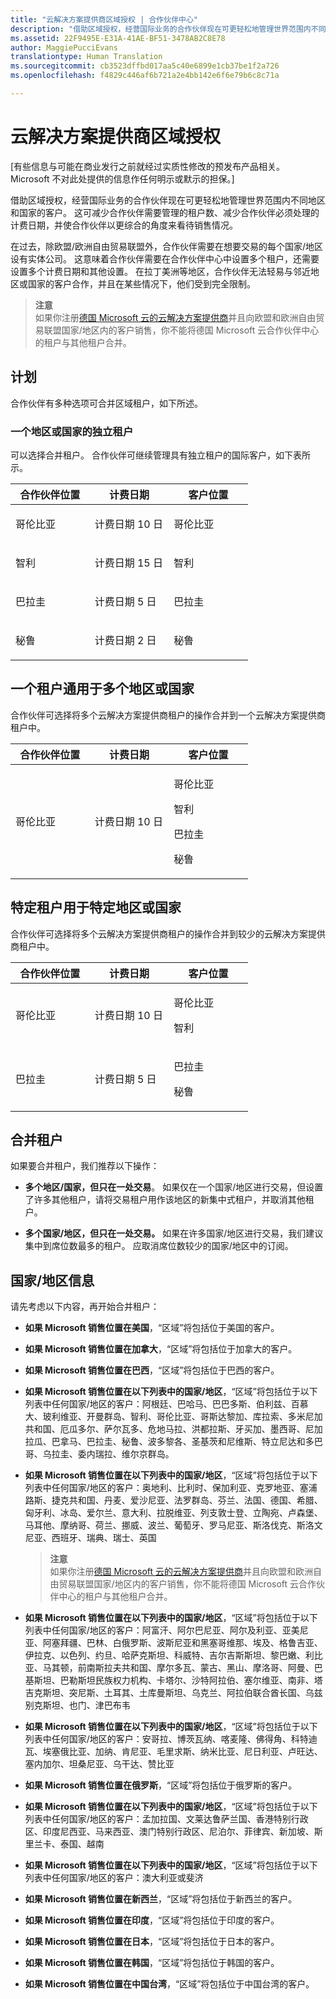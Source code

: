 ```yaml
---
title: "云解决方案提供商区域授权 | 合作伙伴中心"
description: "借助区域授权，经营国际业务的合作伙伴现在可更轻松地管理世界范围内不同地区和国家的客户。"
ms.assetid: 22F9495E-E31A-41AE-BF51-3478AB2C8E78
author: MaggiePucciEvans
translationtype: Human Translation
ms.sourcegitcommit: cb3523dffbd017aa5c40e6899e1cb37be1f2a726
ms.openlocfilehash: f4829c446af6b721a2e4bb142e6f6e79b6c8c71a

---
```


# 云解决方案提供商区域授权


\[有些信息与可能在商业发行之前就经过实质性修改的预发布产品相关。 Microsoft 不对此处提供的信息作任何明示或默示的担保。\]

借助区域授权，经营国际业务的合作伙伴现在可更轻松地管理世界范围内不同地区和国家的客户。 这可减少合作伙伴需要管理的租户数、减少合作伙伴必须处理的计费日期，并使合作伙伴以更综合的角度来看待销售情况。

在过去，除欧盟/欧洲自由贸易联盟外，合作伙伴需要在想要交易的每个国家/地区设有实体公司。 这意味着合作伙伴需要在合作伙伴中心中设置多个租户，还需要设置多个计费日期和其他设置。 在拉丁美洲等地区，合作伙伴无法轻易与邻近地区或国家的客户合作，并且在某些情况下，他们受到完全限制。

>**注意**<br> 如果你注册[德国 Microsoft 云的云解决方案提供商](partner-center-for-microsoft-cloud-germany.md)并且向欧盟和欧洲自由贸易联盟国家/地区内的客户销售，你不能将德国 Microsoft 云合作伙伴中心的租户与其他租户合并。  

## 计划

合作伙伴有多种选项可合并区域租户，如下所述。

### 一个地区或国家的独立租户

可以选择合并租户。 合作伙伴可继续管理具有独立租户的国际客户，如下表所示。

<table>
<colgroup>
<col width="33%" />
<col width="33%" />
<col width="33%" />
</colgroup>
<thead>
<tr class="header">
<th>合作伙伴位置</th>
<th>计费日期</th>
<th>客户位置</th>
</tr>
</thead>
<tbody>
<tr class="odd">
<td><p>哥伦比亚</p></td>
<td><p>计费日期 10 日</p></td>
<td><p>哥伦比亚</p></td>
</tr>
<tr class="even">
<td><p>智利</p></td>
<td><p>计费日期 15 日</p></td>
<td><p>智利</p></td>
</tr>
<tr class="odd">
<td><p>巴拉圭</p></td>
<td><p>计费日期 5 日</p></td>
<td><p>巴拉圭</p></td>
</tr>
<tr class="even">
<td><p>秘鲁</p></td>
<td><p>计费日期 2 日</p></td>
<td><p>秘鲁</p></td>
</tr>
</tbody>
</table>

 

## 一个租户通用于多个地区或国家


合作伙伴可选择将多个云解决方案提供商租户的操作合并到一个云解决方案提供商租户中。

<table>
<colgroup>
<col width="33%" />
<col width="33%" />
<col width="33%" />
</colgroup>
<thead>
<tr class="header">
<th>合作伙伴位置</th>
<th>计费日期</th>
<th>客户位置</th>
</tr>
</thead>
<tbody>
<tr class="odd">
<td><p>哥伦比亚</p></td>
<td><p>计费日期 10 日</p></td>
<td><p>哥伦比亚</p>
<p>智利</p>
<p>巴拉圭</p>
<p>秘鲁</p></td>
</tr>
</tbody>
</table>

 

## 特定租户用于特定地区或国家


合作伙伴可选择将多个云解决方案提供商租户的操作合并到较少的云解决方案提供商租户中。

<table>
<colgroup>
<col width="33%" />
<col width="33%" />
<col width="33%" />
</colgroup>
<thead>
<tr class="header">
<th>合作伙伴位置</th>
<th>计费日期</th>
<th>客户位置</th>
</tr>
</thead>
<tbody>
<tr class="odd">
<td><p>哥伦比亚</p></td>
<td><p>计费日期 10 日</p></td>
<td><p>哥伦比亚</p>
<p>智利</p></td>
</tr>
<tr class="even">
<td><p>巴拉圭</p></td>
<td><p>计费日期 5 日</p></td>
<td><p>巴拉圭</p>
<p>秘鲁</p></td>
</tr>
</tbody>
</table>

 

## 合并租户


如果要合并租户，我们推荐以下操作：

-   **多个地区/国家，但只在一处交易**。 如果仅在一个国家/地区进行交易，但设置了许多其他租户，请将交易租户用作该地区的新集中式租户，并取消其他租户。

-   **多个国家/地区，但只在一处交易。** 如果在许多国家/地区进行交易，我们建议集中到席位数最多的租户。 应取消席位数较少的国家/地区中的订阅。


## 国家/地区信息


请先考虑以下内容，再开始合并租户：

-   **如果 Microsoft 销售位置在美国**，“区域”将包括位于美国的客户。

-   **如果 Microsoft 销售位置在加拿大**，“区域”将包括位于加拿大的客户。

-   **如果 Microsoft 销售位置在巴西**，“区域”将包括位于巴西的客户。

-   **如果 Microsoft 销售位置在以下列表中的国家/地区**，“区域”将包括位于以下列表中任何国家/地区的客户：阿根廷、巴哈马、巴巴多斯、伯利兹、百慕大、玻利维亚、开曼群岛、智利、哥伦比亚、哥斯达黎加、库拉索、多米尼加共和国、厄瓜多尔、萨尔瓦多、危地马拉、洪都拉斯、牙买加、墨西哥、尼加拉瓜、巴拿马、巴拉圭、秘鲁、波多黎各、圣基茨和尼维斯、特立尼达和多巴哥、乌拉圭、委内瑞拉、维尔京群岛。

-   **如果 Microsoft 销售位置在以下列表中的国家/地区**，“区域”将包括位于以下列表中任何国家/地区的客户：奥地利、比利时、保加利亚、克罗地亚、塞浦路斯、捷克共和国、丹麦、爱沙尼亚、法罗群岛、芬兰、法国、德国、希腊、匈牙利、冰岛、爱尔兰、意大利、拉脱维亚、列支敦士登、立陶宛、卢森堡、马耳他、摩纳哥、荷兰、挪威、波兰、葡萄牙、罗马尼亚、斯洛伐克、斯洛文尼亚、西班牙、瑞典、瑞士、英国

    >**注意**<br> 如果你注册[德国 Microsoft 云的云解决方案提供商](partner-center-for-microsoft-cloud-germany.md)并且向欧盟和欧洲自由贸易联盟国家/地区内的客户销售，你不能将德国 Microsoft 云合作伙伴中心的租户与其他租户合并。  


-   **如果 Microsoft 销售位置在以下列表中的国家/地区**，“区域”将包括位于以下列表中任何国家/地区的客户：阿富汗、阿尔巴尼亚、阿尔及利亚、亚美尼亚、阿塞拜疆、巴林、白俄罗斯、波斯尼亚和黑塞哥维那、埃及、格鲁吉亚、伊拉克、以色列、约旦、哈萨克斯坦、科威特、吉尔吉斯斯坦、黎巴嫩、利比亚、马其顿，前南斯拉夫共和国、摩尔多瓦、蒙古、黑山、摩洛哥、阿曼、巴基斯坦、巴勒斯坦民族权力机构、卡塔尔、沙特阿拉伯、塞尔维亚、南非、塔吉克斯坦、突尼斯、土耳其、土库曼斯坦、乌克兰、阿拉伯联合酋长国、乌兹别克斯坦、也门、津巴布韦

-   **如果 Microsoft 销售位置在以下列表中的国家/地区**，“区域”将包括位于以下列表中任何国家/地区的客户：安哥拉、博茨瓦纳、喀麦隆、佛得角、科特迪瓦、埃塞俄比亚、加纳、肯尼亚、毛里求斯、纳米比亚、尼日利亚、卢旺达、塞内加尔、坦桑尼亚、乌干达、赞比亚

-   **如果 Microsoft 销售位置在俄罗斯**，“区域”将包括位于俄罗斯的客户。

-   **如果 Microsoft 销售位置在以下列表中的国家/地区**，“区域”将包括位于以下列表中任何国家/地区的客户：孟加拉国、文莱达鲁萨兰国、香港特别行政区、印度尼西亚、马来西亚、澳门特别行政区、尼泊尔、菲律宾、新加坡、斯里兰卡、泰国、越南

-   **如果 Microsoft 销售位置在以下列表中的国家/地区**，“区域”将包括位于以下列表中任何国家/地区的客户：澳大利亚或斐济

-   **如果 Microsoft 销售位置在新西兰**，“区域”将包括位于新西兰的客户。

-   **如果 Microsoft 销售位置在印度**，“区域”将包括位于印度的客户。

-   **如果 Microsoft 销售位置在日本**，“区域”将包括位于日本的客户。

-   **如果 Microsoft 销售位置在韩国**，“区域”将包括位于韩国的客户。

-   **如果 Microsoft 销售位置在中国台湾**，“区域”将包括位于中国台湾的客户。

 

 






<!--HONumber=Jan17_HO2-->


